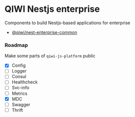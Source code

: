 # QIWI Nestjs enterprise
Components to build Nestjs-based applications for enterprise

* [@qiwi/nest-enterprise-common](./packages/common/README.md)

### Roadmap
Make some parts of `qiwi-js-platform` public
* [x] Config
* [ ] Logger 
* [ ] Consul
* [ ] Healthcheck
* [ ] Svc-info
* [ ] Metrics
* [x] MDC
* [ ] Swagger
* [ ] Thrift
